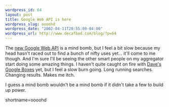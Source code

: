 ```yaml
--- 
wordpress_id: 64
layout: post
title: Google Web API is here
wordpress_slug: oooohd
wordpress_date: "2002-04-11T20:55:09-04:00"
wordpress_url: http://www.decafbad.com/blog/?p=64
---
```

<p>The <a href="http://www.google.com/apis/">new Google Web API</a> is a mind bomb, but I feel a bit slow because my head hasn't raced out to find a bunch of nifty uses yet...  it'll come to me though.  And I'm sure I'll be seeing the other smart people on my aggregator start doing some amazing things.  I haven't quite caught on fire with <a href="http://radio.weblogs.com/0001015/2002/04/10.html#a1152">Dave's Google Boxes</a> yet, but I feel a slow burn going.  Long running searches.  Changing results.  Makes me itch.</p>
<p>I guess a mind bomb wouldn't be a mind bomb if it didn't take a few to build up power.</p>
<!--more-->
shortname=oooohd
